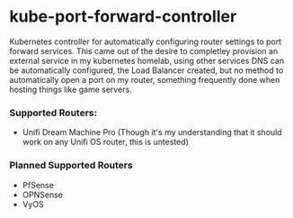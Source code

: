 # kube-port-forward-controller
Kubernetes controller for automatically configuring router settings to port forward services. This came out of the desire to completley provision an external service in my kubernetes homelab, using other services DNS can be automatically configured, the Load Balancer created, but no method to automatically open a port on my router, something frequently done when hosting things like game servers. 

### Supported Routers: 
- Unifi Dream Machine Pro (Though it's my understanding that it should work on any Unifi OS router, this is untested)

### Planned Supported Routers
- PfSense
- OPNSense
- VyOS
